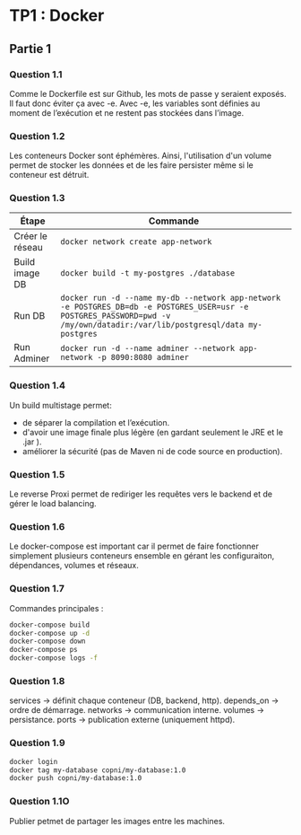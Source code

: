 # TP1 : Docker
## Partie 1
### Question 1.1
Comme le Dockerfile est sur Github, les mots de passe y seraient exposés. Il faut donc éviter ça avec -e. Avec -e, les variables sont définies au moment de l’exécution et ne restent pas stockées dans l’image.
### Question 1.2
Les conteneurs Docker sont éphémères. Ainsi, l'utilisation d'un volume permet de stocker les données et de les faire persister même si le conteneur est détruit.
### Question 1.3
| Étape           | Commande                                                                                                                                                                   |
| --------------- | -------------------------------------------------------------------------------------------------------------------------------------------------------------------------- |
| Créer le réseau | `docker network create app-network`                                                                                                                                        |
| Build image DB  | `docker build -t my-postgres ./database`                                                                                                                                   |
| Run DB          | `docker run -d --name my-db --network app-network -e POSTGRES_DB=db -e POSTGRES_USER=usr -e POSTGRES_PASSWORD=pwd -v /my/own/datadir:/var/lib/postgresql/data my-postgres` |
| Run Adminer     | `docker run -d --name adminer --network app-network -p 8090:8080 adminer`                                                                                                  |
### Question 1.4
Un build multistage permet:
- de séparer la compilation et l’exécution.
- d'avoir une image finale plus légère (en gardant seulement le JRE et le .jar ).
- améliorer la sécurité (pas de Maven ni de code source en production).
### Question 1.5
Le reverse Proxi permet de rediriger les requêtes vers le backend et de gérer le load balancing.
### Question 1.6
Le docker-compose est important car il permet de faire fonctionner simplement plusieurs conteneurs ensemble en gérant les configuraiton, dépendances, volumes et réseaux.
### Question 1.7
Commandes principales :
```bash
docker-compose build
docker-compose up -d
docker-compose down
docker-compose ps
docker-compose logs -f
```
### Question 1.8
services → définit chaque conteneur (DB, backend, http).
depends_on → ordre de démarrage.
networks → communication interne.
volumes → persistance.
ports → publication externe (uniquement httpd).
### Question 1.9
```bash
docker login
docker tag my-database copni/my-database:1.0
docker push copni/my-database:1.0
```
### Question 1.1O
Publier petmet de partager les images entre les machines.


